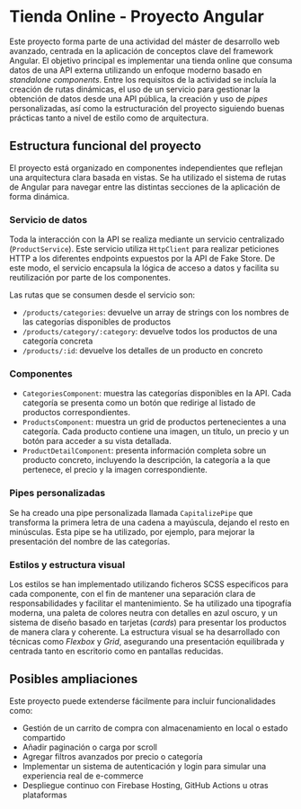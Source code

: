 # Tienda Online - Proyecto Angular

Este proyecto forma parte de una actividad del máster de desarrollo web avanzado, centrada en la aplicación de conceptos clave del framework Angular. El objetivo principal es implementar una tienda online que consuma datos de una API externa utilizando un enfoque moderno basado en _standalone components_. Entre los requisitos de la actividad se incluía la creación de rutas dinámicas, el uso de un servicio para gestionar la obtención de datos desde una API pública, la creación y uso de _pipes_ personalizadas, así como la estructuración del proyecto siguiendo buenas prácticas tanto a nivel de estilo como de arquitectura.

## Estructura funcional del proyecto

El proyecto está organizado en componentes independientes que reflejan una arquitectura clara basada en vistas. Se ha utilizado el sistema de rutas de Angular para navegar entre las distintas secciones de la aplicación de forma dinámica.

### Servicio de datos

Toda la interacción con la API se realiza mediante un servicio centralizado (`ProductService`). Este servicio utiliza `HttpClient` para realizar peticiones HTTP a los diferentes endpoints expuestos por la API de Fake Store. De este modo, el servicio encapsula la lógica de acceso a datos y facilita su reutilización por parte de los componentes.

Las rutas que se consumen desde el servicio son:

- `/products/categories`: devuelve un array de strings con los nombres de las categorías disponibles de productos
- `/products/category/:category`: devuelve todos los productos de una categoría concreta
- `/products/:id`: devuelve los detalles de un producto en concreto

### Componentes

- `CategoriesComponent`: muestra las categorías disponibles en la API. Cada categoría se presenta como un botón que redirige al listado de productos correspondientes.
- `ProductsComponent`: muestra un grid de productos pertenecientes a una categoría. Cada producto contiene una imagen, un título, un precio y un botón para acceder a su vista detallada.
- `ProductDetailComponent`: presenta información completa sobre un producto concreto, incluyendo la descripción, la categoría a la que pertenece, el precio y la imagen correspondiente.

### Pipes personalizadas

Se ha creado una pipe personalizada llamada `CapitalizePipe` que transforma la primera letra de una cadena a mayúscula, dejando el resto en minúsculas. Esta pipe se ha utilizado, por ejemplo, para mejorar la presentación del nombre de las categorías.

### Estilos y estructura visual

Los estilos se han implementado utilizando ficheros SCSS específicos para cada componente, con el fin de mantener una separación clara de responsabilidades y facilitar el mantenimiento. Se ha utilizado una tipografía moderna, una paleta de colores neutra con detalles en azul oscuro, y un sistema de diseño basado en tarjetas (_cards_) para presentar los productos de manera clara y coherente. La estructura visual se ha desarrollado con técnicas como _Flexbox_ y _Grid_, asegurando una presentación equilibrada y centrada tanto en escritorio como en pantallas reducidas.

## Posibles ampliaciones

Este proyecto puede extenderse fácilmente para incluir funcionalidades como:

- Gestión de un carrito de compra con almacenamiento en local o estado compartido
- Añadir paginación o carga por scroll
- Agregar filtros avanzados por precio o categoría
- Implementar un sistema de autenticación y login para simular una experiencia real de e-commerce
- Despliegue continuo con Firebase Hosting, GitHub Actions u otras plataformas
